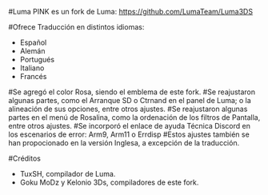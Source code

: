 #Luma PINK es un fork de Luma: https://github.com/LumaTeam/Luma3DS

#Ofrece Traducción en distintos idiomas: 
- Español
- Alemán
- Portugués
- Italiano
- Francés

#Se agregó el color Rosa, siendo el emblema de este fork. 
#Se reajustaron algunas partes, como el Arranque SD o Ctrnand en el panel de Luma; o la alineación de sus opciones, entre otros ajustes.
#Se reajustaron algunas partes en el menú de Rosalina, como la ordenación de los filtros de Pantalla, entre otros ajustes.
#Se incorporó el enlace de ayuda Técnica Discord en los escenarios de error: Arm9, Arm11 o Errdisp
#Estos ajustes también se han propocionado en la versión Inglesa, a excepción de la traducción. 

#Créditos
- TuxSH, compilador de Luma.
- Goku MoDz y Kelonio 3Ds, compiladores de este fork.  
